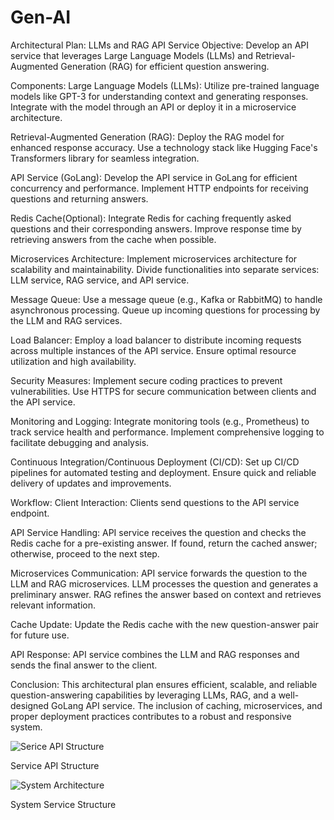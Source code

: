 # Gen-AI

Architectural Plan: LLMs and RAG API Service
Objective:
Develop an API service that leverages Large Language Models (LLMs) and Retrieval-Augmented Generation (RAG) for efficient question answering.

Components:
Large Language Models (LLMs):
Utilize pre-trained language models like GPT-3 for understanding context and generating responses.
Integrate with the model through an API or deploy it in a microservice architecture.

Retrieval-Augmented Generation (RAG):
Deploy the RAG model for enhanced response accuracy.
Use a technology stack like Hugging Face's Transformers library for seamless integration.

API Service (GoLang):
Develop the API service in GoLang for efficient concurrency and performance.
Implement HTTP endpoints for receiving questions and returning answers.

Redis Cache(Optional):
Integrate Redis for caching frequently asked questions and their corresponding answers.
Improve response time by retrieving answers from the cache when possible.

Microservices Architecture:
Implement microservices architecture for scalability and maintainability.
Divide functionalities into separate services: LLM service, RAG service, and API service.

Message Queue:
Use a message queue (e.g., Kafka or RabbitMQ) to handle asynchronous processing.
Queue up incoming questions for processing by the LLM and RAG services.

Load Balancer:
Employ a load balancer to distribute incoming requests across multiple instances of the API service.
Ensure optimal resource utilization and high availability.

Security Measures:
Implement secure coding practices to prevent vulnerabilities.
Use HTTPS for secure communication between clients and the API service.

Monitoring and Logging:
Integrate monitoring tools (e.g., Prometheus) to track service health and performance.
Implement comprehensive logging to facilitate debugging and analysis.

Continuous Integration/Continuous Deployment (CI/CD):
Set up CI/CD pipelines for automated testing and deployment.
Ensure quick and reliable delivery of updates and improvements.

Workflow:
Client Interaction:
Clients send questions to the API service endpoint.

API Service Handling:
API service receives the question and checks the Redis cache for a pre-existing answer.
If found, return the cached answer; otherwise, proceed to the next step.

Microservices Communication:
API service forwards the question to the LLM and RAG microservices.
LLM processes the question and generates a preliminary answer.
RAG refines the answer based on context and retrieves relevant information.

Cache Update:
Update the Redis cache with the new question-answer pair for future use.

API Response:
API service combines the LLM and RAG responses and sends the final answer to the client.

Conclusion:
This architectural plan ensures efficient, scalable, and reliable question-answering capabilities by leveraging LLMs, RAG, and a well-designed GoLang API service. The inclusion of caching, microservices, and proper deployment practices contributes to a robust and responsive system.



![Serice API Structure](https://github.com/Shiva936/Gen-AI/assets/55594849/adb0588c-a4a9-499f-a14b-9e80d3eb8efb)

Service API Structure



![System Architecture](https://github.com/Shiva936/Gen-AI/assets/55594849/ff6e4d51-fb54-4450-8ab3-81717da57a40)

System Service Structure


